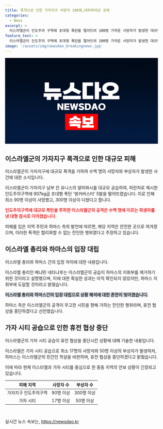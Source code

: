 ```yaml
---
title: 폭격으로 인한 가자지구 사망자 100명…대피하라던 곳에
categories:
  - News
excerpt: >
  이스라엘군이 인도주의 구역에 초대형 폭탄을 떨어뜨려 100명 가까운 사망자가 발생한 대규모 폭격이 이스라엘과 가자지구에서 벌어졌습니다. 이 공습은 하마스 지휘부를 타격하기 위한 것으로 설명되었으며, 이에 대한 이스라엘과 하마스의 입장 차이가 공개됐습니다. 폭격은 지속되고 있고, 하마스는 휴전 협상을 중단하기도 했습니다. (150자)
feature_text: >
  이스라엘군이 인도주의 구역에 초대형 폭탄을 떨어뜨려 100명 가까운 사망자가 발생한 대규모 폭격이 이스라엘과 가자지구에서 벌어졌습니다. 이 공습은 하마스 지휘부를 타격하기 위한 것으로 설명되었으며, 이에 대한 이스라엘과 하마스의 입장 차이가 공개됐습니다. 폭격은 지속되고 있고, 하마스는 휴전 협상을 중단하기도 했습니다. (150자)
image: '/assets/img/newsdao_breakingnews.jpg'
---
```


<p><img src="/assets/img/newsdao_breakingnews.jpg" alt="ranknews 속보" /></p>

<h2 data-ke-size="size26">이스라엘군의 가자지구 폭격으로 인한 대규모 피해</h2>

<p data-ke-size="size16">이스라엘군이 가자지구에 대규모 폭격을 가하여 수백 명의 사망자와 부상자가 발생한 사건에 대한 소식입니다.</p>

<p>이스라엘군이 가자지구 남부 칸 유니스의 알마와시를 대규모 공습하여, 피란처로 제시한 인도주의구역에 907kg급 초대형 폭탄 '벙커버스터' 5발을 떨어뜨렸습니다. 이로 인해 최소 90명 이상이 사망했고, 300명 이상이 다쳤다고 합니다.</p>

<p><b><span style="color: #ee2323;">인도주의구역에 대규모 폭탄을 투하한 이스라엘군의 공격은 수백 명에 이르는 희생자를 낸 대형 참사로 이어졌습니다.</span></b></p>

<p data-ke-size="size16">피해를 입은 지역 주민과 하마스 측의 발언에 따르면, 해당 지역은 안전한 곳으로 여겨졌으며, 이러한 폭격은 합리화할 수 없는 잔인한 행위였다고 주장하고 있습니다.</p>

<h2 data-ke-size="size26">이스라엘 총리와 하마스의 입장 대립</h2>

<p data-ke-size="size16">이스라엘 총리와 하마스 간의 입장 차이에 대한 내용입니다.</p>

<p>이스라엘 총리인 베냐민 네타냐후는 이스라엘군의 공습이 하마스의 지휘부를 제거하기 위한 것이라고 설명했으며, 이에 대한 확실한 성과는 아직 확인되지 않았지만, 하마스 지휘부에 도달할 것이라고 밝혔습니다.</p>

<p><b><span style="background-color: #21538527;">이스라엘 총리와 하마스간의 입장 대립으로 상황 해석에 대한 혼란이 빚어졌습니다.</span></b></p>

<p>하마스 측은 이스라엘군의 공격이 무고한 시민을 향해 가하는 잔인한 행위라며, 휴전 협상을 중단하겠다고 선언했습니다.</p>

<h2 data-ke-size="size26">가자 시티 공습으로 인한 휴전 협상 중단</h2>

<p data-ke-size="size16">이스라엘군의 가자 시티 공습이 휴전 협상을 중단시킨 상황에 대해 기술한 내용입니다.</p>

<p>이스라엘은 가자 시티 공습으로 최소 17명의 사망자와 50명 이상의 부상자가 발생하자, 하마스는 이스라엘군의 민간인 학살을 비판하며, 휴전 협상을 중단하겠다고 밝혔습니다.</p>

<p data-ke-size="size16">이에 따라 현재 이스라엘과 가자 시티를 중심으로 한 중동 지역의 안보 상황이 긴장되고 있습니다.</p>

<table>
    <thead>
        <tr>
            <th>피해 지역</th>
            <th>사망자 수</th>
            <th>부상자 수</th>
        </tr>
    </thead>
    <tbody>
        <tr>
            <td style="text-align: center;">가자지구 인도주의구역</td>
            <td style="text-align: center;">90명 이상</td>
            <td style="text-align: center;">300명 이상</td>
        </tr>
        <tr>
            <td style="text-align: center;">가자 시티</td>
            <td style="text-align: center;">17명 이상</td>
            <td style="text-align: center;">50명 이상</td>
        </tr>
    </tbody>
</table>

<p data-ke-size="size16">&nbsp;</p>
실시간 뉴스 속보는, <a href="https://newsdao.kr" rel="dofollow">https://newsdao.kr</a>


